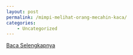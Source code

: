 ```yaml
---
layout: post
permalink: /mimpi-melihat-orang-mecahin-kaca/
categories:
    - Uncategorized
---
```


[Baca Selengkapnya](/02)